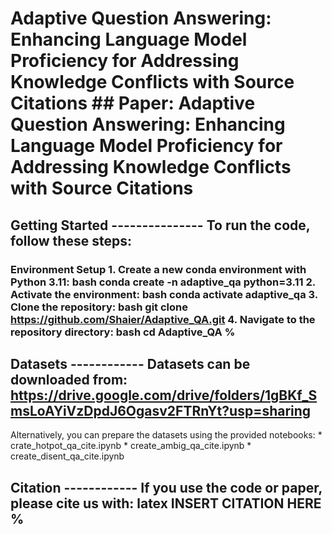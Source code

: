 # Adaptive Question Answering: Enhancing Language Model Proficiency for Addressing Knowledge Conflicts with Source Citations ## Paper: Adaptive Question Answering: Enhancing Language Model Proficiency for Addressing Knowledge Conflicts with Source Citations

## Getting Started --------------- To run the code, follow these steps:

### Environment Setup 1. Create a new conda environment with Python 3.11: bash conda create -n adaptive_qa python=3.11 2. Activate the environment: bash conda activate adaptive_qa 3. Clone the repository: bash git clone https://github.com/Shaier/Adaptive_QA.git 4. Navigate to the repository directory: bash cd Adaptive_QA %

## Datasets ------------ Datasets can be downloaded from: https://drive.google.com/drive/folders/1gBKf_SmsLoAYiVzDpdJ6Ogasv2FTRnYt?usp=sharing

Alternatively, you can prepare the datasets using the provided notebooks: * crate_hotpot_qa_cite.ipynb * create_ambig_qa_cite.ipynb * create_disent_qa_cite.ipynb

## Citation ------------ If you use the code or paper, please cite us with: latex INSERT CITATION HERE %